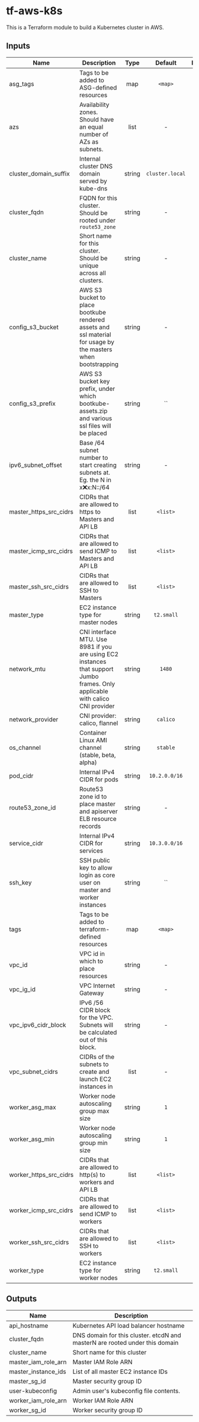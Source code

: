 # tf-aws-k8s
This is a Terraform module to build a Kubernetes cluster in AWS.


## Inputs

| Name | Description | Type | Default | Required |
|------|-------------|:----:|:-----:|:-----:|
| asg_tags | Tags to be added to ASG-defined resources | map | `<map>` | no |
| azs | Availability zones. Should have an equal number of AZs as subnets. | list | - | yes |
| cluster_domain_suffix | Internal cluster DNS domain served by kube-dns | string | `cluster.local` | no |
| cluster_fqdn | FQDN for this cluster. Should be rooted under `route53_zone` | string | - | yes |
| cluster_name | Short name for this cluster. Should be unique across all clusters. | string | - | yes |
| config_s3_bucket | AWS S3 bucket to place bootkube rendered assets and ssl material for usage by the masters when bootstrapping | string | - | yes |
| config_s3_prefix | AWS S3 bucket key prefix, under which bootkube-assets.zip and various ssl files will be placed | string | `` | no |
| ipv6_subnet_offset | Base /64 subnet number to start creating subnets at. Eg. the N in x:x:x:N::/64 | string | - | yes |
| master_https_src_cidrs | CIDRs that are allowed to https to Masters and API LB | list | `<list>` | no |
| master_icmp_src_cidrs | CIDRs that are allowed to send ICMP to Masters and API LB | list | `<list>` | no |
| master_ssh_src_cidrs | CIDRs that are allowed to SSH to Masters | list | `<list>` | no |
| master_type | EC2 instance type for master nodes | string | `t2.small` | no |
| network_mtu | CNI interface MTU. Use 8981 if you are using EC2 instances that support Jumbo frames. Only applicable with calico CNI provider | string | `1480` | no |
| network_provider | CNI provider: calico, flannel | string | `calico` | no |
| os_channel | Container Linux AMI channel (stable, beta, alpha) | string | `stable` | no |
| pod_cidr | Internal IPv4 CIDR for pods | string | `10.2.0.0/16` | no |
| route53_zone_id | Route53 zone id to place master and apiserver ELB resource records | string | - | yes |
| service_cidr | Internal IPv4 CIDR for services | string | `10.3.0.0/16` | no |
| ssh_key | SSH public key to allow login as core user on master and worker instances | string | `` | no |
| tags | Tags to be added to terraform-defined resources | map | `<map>` | no |
| vpc_id | VPC id in which to place resources | string | - | yes |
| vpc_ig_id | VPC Internet Gateway | string | - | yes |
| vpc_ipv6_cidr_block | IPv6 /56 CIDR block for the VPC. Subnets will be calculated out of this block. | string | - | yes |
| vpc_subnet_cidrs | CIDRs of the subnets to create and launch EC2 instances in | list | - | yes |
| worker_asg_max | Worker node autoscaling group max size | string | `1` | no |
| worker_asg_min | Worker node autoscaling group min size | string | `1` | no |
| worker_https_src_cidrs | CIDRs that are allowed to http(s) to workers and API LB | list | `<list>` | no |
| worker_icmp_src_cidrs | CIDRs that are allowed to send ICMP to workers | list | `<list>` | no |
| worker_ssh_src_cidrs | CIDRs that are allowed to SSH to workers | list | `<list>` | no |
| worker_type | EC2 instance type for worker nodes | string | `t2.small` | no |

## Outputs

| Name | Description |
|------|-------------|
| api_hostname | Kubernetes API load balancer hostname |
| cluster_fqdn | DNS domain for this cluster. etcdN and masterN are rooted under this domain |
| cluster_name | Short name for this cluster |
| master_iam_role_arn | Master IAM Role ARN |
| master_instance_ids | List of all master EC2 instance IDs |
| master_sg_id | Master security group ID |
| user-kubeconfig | Admin user's kubeconfig file contents. |
| worker_iam_role_arn | Worker IAM Role ARN |
| worker_sg_id | Worker security group ID |


